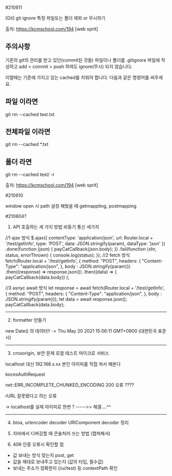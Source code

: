 



#210611

[Git] git ignore 특정 파일또는 폴더 제외 or 무시하기


출처: https://kcmschool.com/194 [web sprit]


## 주의사항 ##
기존의 git의 관리를 받고 있던(commit된 것들) 파일이나 폴더를
.gitignore 파일에 작성하고 add > commit > push 하여도
ignore(무시) 되지 않습니다.

이럴때는 기존에 가지고 있는 cached를 치워야 합니다.
다음과 같은 명령어를 써주세요.

## 파일 이라면
git rm --cached test.txt

## 전체파일 이라면
git rm --cached *.txt

## 폴더 라면
git rm --cached test/ -r


출처: https://kcmschool.com/194 [web sprit]




#210610

window open 시 path 설정 해뒀을 때 getmappting, postmapping





#210604?


1. API 호출하는 세 가지 방법 비동기 통신 세가지


//1 ajax 방식
$.ajax({
                contentType: 'application/json',
                url: Router.local + '/test/getInfo',
                type: 'POST',
                data: JSON.stringify(param),
                dataType: 'json'
            })
            .done(function (json) {
                payCatCallback(json.body);
            })
            .fail(function (xhr, status, errorThrown) {
                console.log(status);
            });
//2 fetch 방식
            fetch(Router.local + '/test/getInfo', {
                method: "POST",
                headers: {
                    "Content-Type": "application/json",
                },
                body : JSON.stringify(param)})
            .then((response) =>  response.json())
            .then((data) => { payCatCallback(data.body)} );

//3 asnyc await 방식
            let response = await fetch(Router.local + '/test/getInfo', {
                    method: "POST",
                    headers: {
                        "Content-Type": "application/json",
                    },
                    body : JSON.stringify(param)});
            let data = await response.json();
            payCatCallback(data.body);


---

2. formatter 만들기

new Date() 의 데이터!! -> Thu May 20 2021 15:06:11 GMT+0900 (대한민국 표준시)

----


3. crosorigin, 보안 문제 로컬 테스트 마이크로 서비스

localhost 대신 192.168.x.xx 본인 아이피를 직접 쳐서 해본다

kocesAuthRequest

net::ERR_INCOMPLETE_CHUNKED_ENCODING 200 오류 ????

rURL 잘못됐다고 하는 오류

-> localhost를 실제 아이피로 한번 ? ----->> 해결....^^


---

4. btoa, urlencoder decoder URIComponent decoder 정리


5. 자바에서 디버깅할 때 콘솔처러 쓰는 방법 (캡쳐해서)


6. 406 인증 오류시 확인할 점
- 값 보내는 방식 맞는지 post, get
- 값을 제대로 보내주고 있는지 (값의 타입, 필수값)
- 보내는 주소가 정확한지 (/ui/test) 등 contextPath 확인

